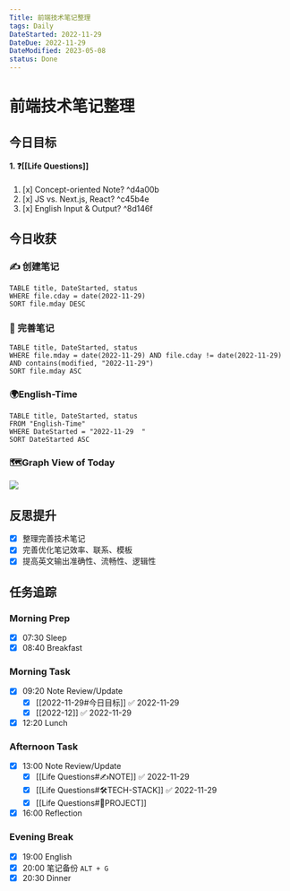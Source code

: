 ```yaml
---
Title: 前端技术笔记整理
tags: Daily
DateStarted: 2022-11-29
DateDue: 2022-11-29
DateModified: 2023-05-08
status: Done
---
```


# 前端技术笔记整理

## 今日目标

#### 1. ❓[[Life Questions]]

1. [x] Concept-oriented Note? ^d4a00b
2. [x] JS vs. Next.js, React? ^c45b4e
3. [x] English Input & Output? ^8d146f

## 今日收获

### ✍️ 创建笔记

```dataview
TABLE title, DateStarted, status
WHERE file.cday = date(2022-11-29)
SORT file.mday DESC
```

### 📝 完善笔记

```dataview
TABLE title, DateStarted, status
WHERE file.mday = date(2022-11-29) AND file.cday != date(2022-11-29) AND contains(modified, "2022-11-29")
SORT file.mday ASC
```

### 🌍English-Time

```dataview
TABLE title, DateStarted, status
FROM "English-Time"
WHERE DateStarted = "2022-11-29  "
SORT DateStarted ASC
```

### 🗺️Graph View of Today

![](https://cdn.nlark.com/yuque/0/2022/png/29677165/1669715221201-bb508ee3-8482-4f01-80bf-d1b596049647.png)

## 反思提升

- [x] 整理完善技术笔记
- [x] 完善优化笔记效率、联系、模板
- [x] 提高英文输出准确性、流畅性、逻辑性

## 任务追踪

### Morning Prep

- [x] 07:30 Sleep
- [x] 08:40 Breakfast

### Morning Task

- [x] 09:20 Note Review/Update
  - [x] [[2022-11-29#今日目标]] ✅ 2022-11-29
  - [x] [[2022-12]] ✅ 2022-11-29
- [x] 12:20 Lunch

### Afternoon Task

- [x] 13:00 Note Review/Update
  - [x] [[Life Questions#✍️NOTE]] ✅ 2022-11-29
  - [x] [[Life Questions#🛠️TECH-STACK]] ✅ 2022-11-29
  - [x] [[Life Questions#🚀PROJECT]]
- [x] 16:00 Reflection

### Evening Break

- [x] 19:00 English
- [x] 20:00 笔记备份 `ALT + G`
- [x] 20:30 Dinner

